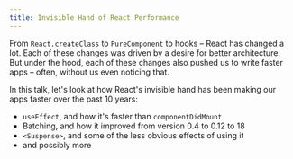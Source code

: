 ```yaml
---
title: Invisible Hand of React Performance
---
```


From `React.createClass` to `PureComponent` to hooks – React has changed a lot. Each of these changes was driven by a desire for better architecture. But under the hood, each of these changes also pushed us to write faster apps – often, without us even noticing that.

In this talk, let's look at how React's invisible hand has been making our apps faster over the past 10 years:

- `useEffect`, and how it's faster than `componentDidMount`
- Batching, and how it improved from version 0.4 to 0.12 to 18
- `<Suspense>`, and some of the less obvious effects of using it
- and possibly more
